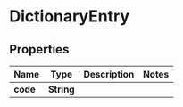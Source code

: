 
# DictionaryEntry

## Properties
Name | Type | Description | Notes
------------ | ------------- | ------------- | -------------
**code** | **String** |  | 



